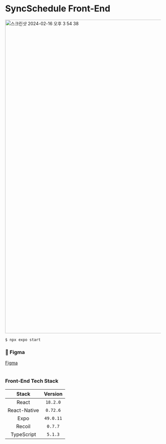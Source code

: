 # SyncSchedule Front-End
<img width="1015" alt="스크린샷 2024-02-16 오후 3 54 38" src="https://github.com/SyncSchedule/Frontend/assets/58768930/922ce333-b960-45f9-aabb-0f1b07e77ead">

```
$ npx expo start
```

### 🎨  Figma
[Figma](https://www.figma.com/file/WN2z2P7LiqliBHQEtMMMjs/%EC%95%B1-%EB%94%94%EC%9E%90%EC%9D%B8?type=design&node-id=0-1&mode=design&t=UZBPQigDJhUclJGt-0)
<br><br>


### Front-End Tech Stack
**Stack**|**Version**|
:-------:|:---------:|
React|`18.2.0`|
React-Native|`0.72.6`|
Expo|`49.0.11`|
Recoil|`0.7.7`|
TypeScript|`5.1.3`|

